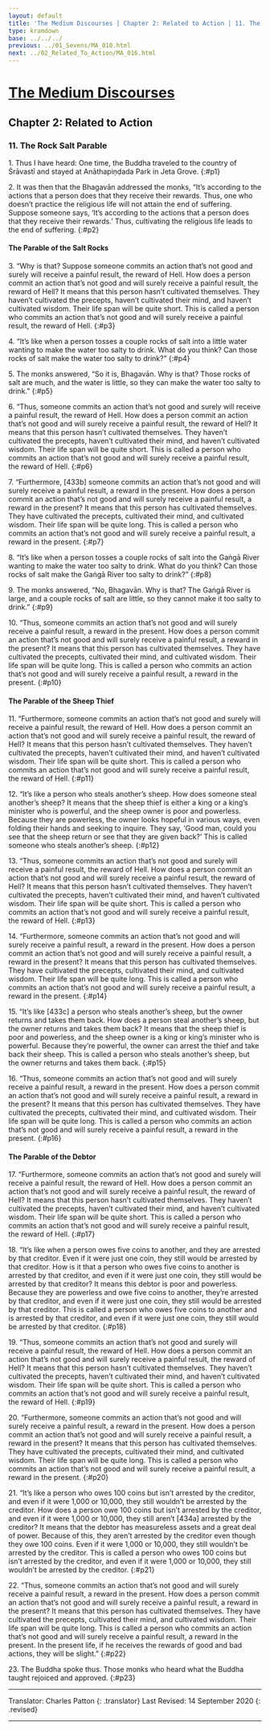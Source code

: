 ```yaml
---
layout: default
title: 'The Medium Discourses | Chapter 2: Related to Action | 11. The Rock Salt Parable'
type: kramdown
base: ../../../
previous: ../01_Sevens/MA_010.html
next: ../02_Related_To_Action/MA_016.html
---
```


# [The Medium Discourses](../../index.html)
## Chapter 2: Related to Action
### 11. The Rock Salt Parable

1\. Thus I have heard: One time, the Buddha traveled to the country of Śrāvastī and stayed at Anāthapiṇḍada Park in Jeta Grove.
{:#p1}

2\. It was then that the Bhagavān addressed the monks, “It’s according to the actions that a person does that they receive their rewards. Thus, one who doesn’t practice the religious life will not attain the end of suffering. Suppose someone says, ‘It’s according to the actions that a person does that they receive their rewards.’ Thus, cultivating the religious life leads to the end of suffering.
{:#p2}

#### The Parable of the Salt Rocks

3\. “Why is that? Suppose someone commits an action that’s not good and surely will receive a painful result, the reward of Hell. How does a person commit an action that’s not good and will surely receive a painful result, the reward of Hell? It means that this person hasn’t cultivated themselves. They haven’t cultivated the precepts, haven’t cultivated their mind, and haven’t cultivated wisdom. Their life span will be quite short. This is called a person who commits an action that’s not good and will surely receive a painful result, the reward of Hell.
{:#p3}

4\. “It’s like when a person tosses a couple rocks of salt into a little water wanting to make the water too salty to drink. What do you think? Can those rocks of salt make the water too salty to drink?”
{:#p4}

5\. The monks answered, “So it is, Bhagavān. Why is that? Those rocks of salt are much, and the water is little, so they can make the water too salty to drink.”
{:#p5}

6\. “Thus, someone commits an action that’s not good and surely will receive a painful result, the reward of Hell. How does a person commit an action that’s not good and will surely receive a painful result, the reward of Hell? It means that this person hasn’t cultivated themselves. They haven’t cultivated the precepts, haven’t cultivated their mind, and haven’t cultivated wisdom. Their life span will be quite short. This is called a person who commits an action that’s not good and will surely receive a painful result, the reward of Hell.
{:#p6}

7\. “Furthermore, [433b] someone commits an action that’s not good and will surely receive a painful result, a reward in the present. How does a person commit an action that’s not good and will surely receive a painful result, a reward in the present? It means that this person has cultivated themselves. They have cultivated the precepts, cultivated their mind, and cultivated wisdom. Their life span will be quite long. This is called a person who commits an action that’s not good and will surely receive a painful result, a reward in the present.
{:#p7}

8\. “It’s like when a person tosses a couple rocks of salt into the Gaṅgā River wanting to make the water too salty to drink. What do you think? Can those rocks of salt make the Gaṅgā River too salty to drink?”
{:#p8}

9\. The monks answered, “No, Bhagavān. Why is that? The Gaṅgā River is large, and a couple rocks of salt are little, so they cannot make it too salty to drink.”
{:#p9}

10\. “Thus, someone commits an action that’s not good and will surely receive a painful result, a reward in the present. How does a person commit an action that’s not good and will surely receive a painful result, a reward in the present? It means that this person has cultivated themselves. They have cultivated the precepts, cultivated their mind, and cultivated wisdom. Their life span will be quite long. This is called a person who commits an action that’s not good and will surely receive a painful result, a reward in the present.
{:#p10}

#### The Parable of the Sheep Thief

11\. “Furthermore, someone commits an action that’s not good and surely will receive a painful result, the reward of Hell. How does a person commit an action that’s not good and will surely receive a painful result, the reward of Hell? It means that this person hasn’t cultivated themselves. They haven’t cultivated the precepts, haven’t cultivated their mind, and haven’t cultivated wisdom. Their life span will be quite short. This is called a person who commits an action that’s not good and will surely receive a painful result, the reward of Hell.
{:#p11}

12\. “It’s like a person who steals another’s sheep. How does someone steal another’s sheep? It means that the sheep thief is either a king or a king’s minister who is powerful, and the sheep owner is poor and powerless. Because they are powerless, the owner looks hopeful in various ways, even folding their hands and seeking to inquire. They say, ‘Good man, could you see that the sheep return or see that they are given back?’ This is called someone who steals another’s sheep.
{:#p12}

13\. “Thus, someone commits an action that’s not good and surely will receive a painful result, the reward of Hell. How does a person commit an action that’s not good and will surely receive a painful result, the reward of Hell? It means that this person hasn’t cultivated themselves. They haven’t cultivated the precepts, haven’t cultivated their mind, and haven’t cultivated wisdom. Their life span will be quite short. This is called a person who commits an action that’s not good and will surely receive a painful result, the reward of Hell.
{:#p13}

14\. “Furthermore, someone commits an action that’s not good and will surely receive a painful result, a reward in the present. How does a person commit an action that’s not good and will surely receive a painful result, a reward in the present? It means that this person has cultivated themselves. They have cultivated the precepts, cultivated their mind, and cultivated wisdom. Their life span will be quite long. This is called a person who commits an action that’s not good and will surely receive a painful result, a reward in the present.
{:#p14}

15\. “It’s like [433c] a person who steals another’s sheep, but the owner returns and takes them back. How does a person steal another’s sheep, but the owner returns and takes them back? It means that the sheep thief is poor and powerless, and the sheep owner is a king or king’s minister who is powerful. Because they’re powerful, the owner can arrest the thief and take back their sheep. This is called a person who steals another’s sheep, but the owner returns and takes them back.
{:#p15}

16\. “Thus, someone commits an action that’s not good and will surely receive a painful result, a reward in the present. How does a person commit an action that’s not good and will surely receive a painful result, a reward in the present? It means that this person has cultivated themselves. They have cultivated the precepts, cultivated their mind, and cultivated wisdom. Their life span will be quite long. This is called a person who commits an action that’s not good and will surely receive a painful result, a reward in the present.
{:#p16}

#### The Parable of the Debtor

17\. “Furthermore, someone commits an action that’s not good and surely will receive a painful result, the reward of Hell. How does a person commit an action that’s not good and will surely receive a painful result, the reward of Hell? It means that this person hasn’t cultivated themselves. They haven’t cultivated the precepts, haven’t cultivated their mind, and haven’t cultivated wisdom. Their life span will be quite short. This is called a person who commits an action that’s not good and will surely receive a painful result, the reward of Hell.
{:#p17}

18\. “It’s like when a person owes five coins to another, and they are arrested by that creditor. Even if it were just one coin, they still would be arrested by that creditor. How is it that a person who owes five coins to another is arrested by that creditor, and even if it were just one coin, they still would be arrested by that creditor? It means this debtor is poor and powerless. Because they are powerless and owe five coins to another, they’re arrested by that creditor, and even if it were just one coin, they still would be arrested by that creditor. This is called a person who owes five coins to another and is arrested by that creditor, and even if it were just one coin, they still would be arrested by that creditor.
{:#p18}

19\. “Thus, someone commits an action that’s not good and surely will receive a painful result, the reward of Hell. How does a person commit an action that’s not good and will surely receive a painful result, the reward of Hell? It means that this person hasn’t cultivated themselves. They haven’t cultivated the precepts, haven’t cultivated their mind, and haven’t cultivated wisdom. Their life span will be quite short. This is called a person who commits an action that’s not good and will surely receive a painful result, the reward of Hell.
{:#p19}

20\. “Furthermore, someone commits an action that’s not good and will surely receive a painful result, a reward in the present. How does a person commit an action that’s not good and will surely receive a painful result, a reward in the present? It means that this person has cultivated themselves. They have cultivated the precepts, cultivated their mind, and cultivated wisdom. Their life span will be quite long. This is called a person who commits an action that’s not good and will surely receive a painful result, a reward in the present.
{:#p20}

21\. “It’s like a person who owes 100 coins but isn’t arrested by the creditor, and even if it were 1,000 or 10,000, they still wouldn’t be arrested by the creditor. How does a person owe 100 coins but isn’t arrested by the creditor, and even if it were 1,000 or 10,000, they still aren’t [434a] arrested by the creditor? It means that the debtor has measureless assets and a great deal of power. Because of this, they aren’t arrested by the creditor even though they owe 100 coins. Even if it were 1,000 or 10,000, they still wouldn’t be arrested by the creditor. This is called a person who owes 100 coins but isn’t arrested by the creditor, and even if it were 1,000 or 10,000, they still wouldn’t be arrested by the creditor.
{:#p21}

22\. “Thus, someone commits an action that’s not good and will surely receive a painful result, a reward in the present. How does a person commit an action that’s not good and will surely receive a painful result, a reward in the present? It means that this person has cultivated themselves. They have cultivated the precepts, cultivated their mind, and cultivated wisdom. Their life span will be quite long. This is called a person who commits an action that’s not good and will surely receive a painful result, a reward in the present. In the present life, if he receives the rewards of good and bad actions, they will be slight.”
{:#p22}

23\. The Buddha spoke thus. Those monks who heard what the Buddha taught rejoiced and approved.
{:#p23}


---

Translator: Charles Patton
{: .translator}
Last Revised: 14 September 2020
{: .revised}

---